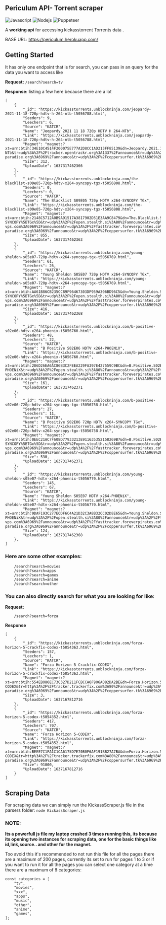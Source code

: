 

## Periculum API- Torrent scraper

<img alt="Javascript" src="https://img.shields.io/badge/JavaScript-323330?style=for-the-badge&logo=javascript&logoColor=F7DF1E"/> <img alt="Nodejs" src="https://img.shields.io/badge/Node.js-339933?style=for-the-badge&logo=nodedotjs&logoColor=white"/> <img alt="Puppeteer" src="https://img.shields.io/badge/Puppeteer-40B5A4?style=for-the-badge&logo=Puppeteer&logoColor=white"/>

A __working api__ for accessing kickasstorrent Torrents data .    


BASE URL: https://periculum.herokuapp.com/  


## Getting Started

It has only one endpoint that is for search, you can pass in an query for the data you want to access like

**Request:** 
```/search?search=tv```

**Response:**
listing a few here because there are a lot

```
[
    {
        "_id": "https://kickasstorrents.unblockninja.com/jeopardy-2021-11-18-720p-hdtv-h-264-ntb-t5056788.html",
        "Seeders": 9,
        "Leechers": 6,
        "Source": "KATCR",
        "Name": "Jeopardy 2021 11 18 720p HDTV H 264-NTb",
        "Link": "https://kickasstorrents.unblockninja.com/jeopardy-2021-11-18-720p-hdtv-h-264-ntb-t5056788.html",
        "Magnet": "magnet:?xt=urn:btih:34E10C4514F200075E777A2D8CC1AD213FF85139&dn=Jeopardy.2021.11.18.720p.HDTV.H.264-NTb&tr=udp%3A%2F%2Ftracker.opentrackr.org%3A1337%2Fannounce&tr=udp%3A%2F%2Fexodus.desync.com%3A6969&tr=udp%3A%2F%2Ftracker.torrent.eu.org%3A451&tr=udp%3A%2F%2Fopen.stealth.si%3A80%2Fannounce&tr=udp%3A%2F%2Ftracker.openbittorrent.com%3A6969&tr=udp%3A%2F%2Ftracker.internetwarriors.net%3A1337%2Fannounce&tr=udp%3A%2F%2Ftracker.zer0day.to%3A1337%2Fannounce&tr=udp%3A%2F%2Ftracker.leechers-paradise.org%3A6969%2Fannounce&tr=udp%3A%2F%2Fcoppersurfer.tk%3A6969%2Fannounce",
        "Size": 312,
        "UploadDate": 1637317462366
    },
    {
        "_id": "https://kickasstorrents.unblockninja.com/the-blacklist-s09e05-720p-hdtv-x264-syncopy-tgx-t5056808.html",
        "Seeders": 0,
        "Leechers": 0,
        "Source": "KATCR",
        "Name": "The Blacklist S09E05 720p HDTV x264-SYNCOPY TGx",
        "Link": "https://kickasstorrents.unblockninja.com/the-blacklist-s09e05-720p-hdtv-x264-syncopy-tgx-t5056808.html",
        "Magnet": "magnet:?xt=urn:btih:2148C5712A0B9A91517A3817902D51E3AA9C8479&dn=The.Blacklist.S09E05.720p.HDTV.x264-SYNCOPY%5BTGx%5D&tr=udp%3A%2F%2Fopen.stealth.si%3A80%2Fannounce&tr=udp%3A%2F%2Ftracker.tiny-vps.com%3A6969%2Fannounce&tr=udp%3A%2F%2Ffasttracker.foreverpirates.co%3A6969%2Fannounce&tr=udp%3A%2F%2Ftracker.opentrackr.org%3A1337%2Fannounce&tr=udp%3A%2F%2Fexplodie.org%3A6969%2Fannounce&tr=udp%3A%2F%2Ftracker.cyberia.is%3A6969%2Fannounce&tr=udp%3A%2F%2Fipv4.tracker.harry.lu%3A80%2Fannounce&tr=udp%3A%2F%2Ftracker.uw0.xyz%3A6969%2Fannounce&tr=udp%3A%2F%2Fopentracker.i2p.rocks%3A6969%2Fannounce&tr=udp%3A%2F%2Ftracker.birkenwald.de%3A6969%2Fannounce&tr=udp%3A%2F%2Ftracker.torrent.eu.org%3A451%2Fannounce&tr=udp%3A%2F%2Ftracker.moeking.me%3A6969%2Fannounce&tr=udp%3A%2F%2Fopentor.org%3A2710%2Fannounce&tr=udp%3A%2F%2Ftracker.dler.org%3A6969%2Fannounce&tr=udp%3A%2F%2Ftracker.zer0day.to%3A1337%2Fannounce&tr=udp%3A%2F%2Ftracker.leechers-paradise.org%3A6969%2Fannounce&tr=udp%3A%2F%2Fcoppersurfer.tk%3A6969%2Fannounce",
        "Size": 855,
        "UploadDate": 1637317462363
    },
    {
        "_id": "https://kickasstorrents.unblockninja.com/young-sheldon-s05e07-720p-hdtv-x264-syncopy-tgx-t5056769.html",
        "Seeders": 61,
        "Leechers": 26,
        "Source": "KATCR",
        "Name": "Young Sheldon S05E07 720p HDTV x264-SYNCOPY TGx",
        "Link": "https://kickasstorrents.unblockninja.com/young-sheldon-s05e07-720p-hdtv-x264-syncopy-tgx-t5056769.html",
        "Magnet": "magnet:?xt=urn:btih:AA61B86CB235CC89F96467303DF959A306BD96C5&dn=Young.Sheldon.S05E07.720p.HDTV.x264-SYNCOPY%5BTGx%5D&tr=udp%3A%2F%2Fopen.stealth.si%3A80%2Fannounce&tr=udp%3A%2F%2Ftracker.tiny-vps.com%3A6969%2Fannounce&tr=udp%3A%2F%2Ffasttracker.foreverpirates.co%3A6969%2Fannounce&tr=udp%3A%2F%2Ftracker.opentrackr.org%3A1337%2Fannounce&tr=udp%3A%2F%2Fexplodie.org%3A6969%2Fannounce&tr=udp%3A%2F%2Ftracker.cyberia.is%3A6969%2Fannounce&tr=udp%3A%2F%2Fipv4.tracker.harry.lu%3A80%2Fannounce&tr=udp%3A%2F%2Ftracker.uw0.xyz%3A6969%2Fannounce&tr=udp%3A%2F%2Fopentracker.i2p.rocks%3A6969%2Fannounce&tr=udp%3A%2F%2Ftracker.birkenwald.de%3A6969%2Fannounce&tr=udp%3A%2F%2Ftracker.torrent.eu.org%3A451%2Fannounce&tr=udp%3A%2F%2Ftracker.moeking.me%3A6969%2Fannounce&tr=udp%3A%2F%2Fopentor.org%3A2710%2Fannounce&tr=udp%3A%2F%2Ftracker.dler.org%3A6969%2Fannounce&tr=udp%3A%2F%2Ftracker.zer0day.to%3A1337%2Fannounce&tr=udp%3A%2F%2Ftracker.leechers-paradise.org%3A6969%2Fannounce&tr=udp%3A%2F%2Fcoppersurfer.tk%3A6969%2Fannounce",
        "Size": 416,
        "UploadDate": 1637317462368
    },
    {
        "_id": "https://kickasstorrents.unblockninja.com/b-positive-s02e06-hdtv-x264-phoenix-t5056760.html",
        "Seeders": 48,
        "Leechers": 22,
        "Source": "KATCR",
        "Name": "B Positive S02E06 HDTV x264-PHOENiX",
        "Link": "https://kickasstorrents.unblockninja.com/b-positive-s02e06-hdtv-x264-phoenix-t5056760.html",
        "Magnet": "magnet:?xt=urn:btih:286D26EA6AC86B3C2FEEA229FA397E427559C9BC&dn=B.Positive.S02E06.HDTV.x264-PHOENiX&tr=udp%3A%2F%2Fopen.stealth.si%3A80%2Fannounce&tr=udp%3A%2F%2Ftracker.tiny-vps.com%3A6969%2Fannounce&tr=udp%3A%2F%2Ffasttracker.foreverpirates.co%3A6969%2Fannounce&tr=udp%3A%2F%2Ftracker.opentrackr.org%3A1337%2Fannounce&tr=udp%3A%2F%2Fexplodie.org%3A6969%2Fannounce&tr=udp%3A%2F%2Ftracker.cyberia.is%3A6969%2Fannounce&tr=udp%3A%2F%2Fipv4.tracker.harry.lu%3A80%2Fannounce&tr=udp%3A%2F%2Ftracker.uw0.xyz%3A6969%2Fannounce&tr=udp%3A%2F%2Fopentracker.i2p.rocks%3A6969%2Fannounce&tr=udp%3A%2F%2Ftracker.birkenwald.de%3A6969%2Fannounce&tr=udp%3A%2F%2Ftracker.torrent.eu.org%3A451%2Fannounce&tr=udp%3A%2F%2Ftracker.moeking.me%3A6969%2Fannounce&tr=udp%3A%2F%2Fopentor.org%3A2710%2Fannounce&tr=udp%3A%2F%2Ftracker.dler.org%3A6969%2Fannounce&tr=udp%3A%2F%2Ftracker.zer0day.to%3A1337%2Fannounce&tr=udp%3A%2F%2Ftracker.leechers-paradise.org%3A6969%2Fannounce&tr=udp%3A%2F%2Fcoppersurfer.tk%3A6969%2Fannounce",
        "Size": 161,
        "UploadDate": 1637317462371
    },
    {
        "_id": "https://kickasstorrents.unblockninja.com/b-positive-s02e06-720p-hdtv-x264-syncopy-tgx-t5056758.html",
        "Seeders": 27,
        "Leechers": 11,
        "Source": "KATCR",
        "Name": "B Positive S02E06 720p HDTV x264-SYNCOPY TGx",
        "Link": "https://kickasstorrents.unblockninja.com/b-positive-s02e06-720p-hdtv-x264-syncopy-tgx-t5056758.html",
        "Magnet": "magnet:?xt=urn:btih:0EEC21AC7F608D77933213E911635352158269B7&dn=B.Positive.S02E06.720p.HDTV.x264-SYNCOPY%5BTGx%5D&tr=udp%3A%2F%2Fopen.stealth.si%3A80%2Fannounce&tr=udp%3A%2F%2Ftracker.tiny-vps.com%3A6969%2Fannounce&tr=udp%3A%2F%2Ffasttracker.foreverpirates.co%3A6969%2Fannounce&tr=udp%3A%2F%2Ftracker.opentrackr.org%3A1337%2Fannounce&tr=udp%3A%2F%2Fexplodie.org%3A6969%2Fannounce&tr=udp%3A%2F%2Ftracker.cyberia.is%3A6969%2Fannounce&tr=udp%3A%2F%2Fipv4.tracker.harry.lu%3A80%2Fannounce&tr=udp%3A%2F%2Ftracker.uw0.xyz%3A6969%2Fannounce&tr=udp%3A%2F%2Fopentracker.i2p.rocks%3A6969%2Fannounce&tr=udp%3A%2F%2Ftracker.birkenwald.de%3A6969%2Fannounce&tr=udp%3A%2F%2Ftracker.torrent.eu.org%3A451%2Fannounce&tr=udp%3A%2F%2Ftracker.moeking.me%3A6969%2Fannounce&tr=udp%3A%2F%2Fopentor.org%3A2710%2Fannounce&tr=udp%3A%2F%2Ftracker.dler.org%3A6969%2Fannounce&tr=udp%3A%2F%2Ftracker.zer0day.to%3A1337%2Fannounce&tr=udp%3A%2F%2Ftracker.leechers-paradise.org%3A6969%2Fannounce&tr=udp%3A%2F%2Fcoppersurfer.tk%3A6969%2Fannounce",
        "Size": 530,
        "UploadDate": 1637317462371
    },
    {
        "_id": "https://kickasstorrents.unblockninja.com/young-sheldon-s05e07-hdtv-x264-phoenix-t5056770.html",
        "Seeders": 145,
        "Leechers": 67,
        "Source": "KATCR",
        "Name": "Young Sheldon S05E07 HDTV x264-PHOENiX",
        "Link": "https://kickasstorrents.unblockninja.com/young-sheldon-s05e07-hdtv-x264-phoenix-t5056770.html",
        "Magnet": "magnet:?xt=urn:btih:9DAF193C277ECDF6C4A21D32C3A8B32CC02D8E65&dn=Young.Sheldon.S05E07.HDTV.x264-PHOENiX&tr=udp%3A%2F%2Fopen.stealth.si%3A80%2Fannounce&tr=udp%3A%2F%2Ftracker.tiny-vps.com%3A6969%2Fannounce&tr=udp%3A%2F%2Ffasttracker.foreverpirates.co%3A6969%2Fannounce&tr=udp%3A%2F%2Ftracker.opentrackr.org%3A1337%2Fannounce&tr=udp%3A%2F%2Fexplodie.org%3A6969%2Fannounce&tr=udp%3A%2F%2Ftracker.cyberia.is%3A6969%2Fannounce&tr=udp%3A%2F%2Fipv4.tracker.harry.lu%3A80%2Fannounce&tr=udp%3A%2F%2Ftracker.uw0.xyz%3A6969%2Fannounce&tr=udp%3A%2F%2Fopentracker.i2p.rocks%3A6969%2Fannounce&tr=udp%3A%2F%2Ftracker.birkenwald.de%3A6969%2Fannounce&tr=udp%3A%2F%2Ftracker.torrent.eu.org%3A451%2Fannounce&tr=udp%3A%2F%2Ftracker.moeking.me%3A6969%2Fannounce&tr=udp%3A%2F%2Fopentor.org%3A2710%2Fannounce&tr=udp%3A%2F%2Ftracker.dler.org%3A6969%2Fannounce&tr=udp%3A%2F%2Ftracker.zer0day.to%3A1337%2Fannounce&tr=udp%3A%2F%2Ftracker.leechers-paradise.org%3A6969%2Fannounce&tr=udp%3A%2F%2Fcoppersurfer.tk%3A6969%2Fannounce",
        "Size": 124,
        "UploadDate": 1637317462368
    },
]    
```

### Here are some other examples: 

```
    /search?search=movies
    /search?search=apps
    /search?search=games
    /search?search=anime
    /search?search=other
```

### You can also directly search for what you are looking for like:

**Request:**
```
    /search?search=forza
```

**Response**
```
[
    {
        "_id": "https://kickasstorrents.unblockninja.com/forza-horizon-5-crackfix-codex-t5054363.html",
        "Seeders": 157,
        "Leechers": 1,
        "Source": "KATCR",
        "Name": "Forza Horizon 5 Crackfix-CODEX",
        "Link": "https://kickasstorrents.unblockninja.com/forza-horizon-5-crackfix-codex-t5054363.html",
        "Magnet": "magnet:?xt=urn:btih:554EB086EC73C327D211FCBCCA6F906A082DA2BE&dn=Forza.Horizon.5.Crackfix-CODEX&tr=http%3A%2F%2Ftracker.trackerfix.com%3A80%2Fannounce&tr=udp%3A%2F%2F9.rarbg.me%3A2980%2Fannounce&tr=udp%3A%2F%2F9.rarbg.to%3A2790%2Fannounce&tr=udp%3A%2F%2Ftracker.fatkhoala.org%3A13730%2Fannounce&tr=udp%3A%2F%2Ftracker.slowcheetah.org%3A14710%2Fannounce&tr=udp%3A%2F%2Ftracker.zer0day.to%3A1337%2Fannounce&tr=udp%3A%2F%2Ftracker.leechers-paradise.org%3A6969%2Fannounce&tr=udp%3A%2F%2Fcoppersurfer.tk%3A6969%2Fannounce",
        "Size": 3,
        "UploadDate": 1637167812716
    },
    {
        "_id": "https://kickasstorrents.unblockninja.com/forza-horizon-5-codex-t5054352.html",
        "Seeders": 417,
        "Leechers": 707,
        "Source": "KATCR",
        "Name": "Forza Horizon 5-CODEX",
        "Link": "https://kickasstorrents.unblockninja.com/forza-horizon-5-codex-t5054352.html",
        "Magnet": "magnet:?xt=urn:btih:BEEE7C1FA1C1CA6175D7E70B0F6AF191BB27A7BA&dn=Forza.Horizon.5-CODEX&tr=http%3A%2F%2Ftracker.trackerfix.com%3A80%2Fannounce&tr=udp%3A%2F%2F9.rarbg.me%3A2850%2Fannounce&tr=udp%3A%2F%2F9.rarbg.to%3A2940%2Fannounce&tr=udp%3A%2F%2Ftracker.thinelephant.org%3A12720%2Fannounce&tr=udp%3A%2F%2Ftracker.tallpenguin.org%3A15760%2Fannounce&tr=udp%3A%2F%2Ftracker.zer0day.to%3A1337%2Fannounce&tr=udp%3A%2F%2Ftracker.leechers-paradise.org%3A6969%2Fannounce&tr=udp%3A%2F%2Fcoppersurfer.tk%3A6969%2Fannounce",
        "Size": 91000,
        "UploadDate": 1637167812716
    }
]
```

## Scraping Data 

For scraping data we can simply run the KickassScraper.js file in the parsers folder:
``` node KickassScraper.js ```

### NOTE: 
**Its a powerfull js file my laptop crashed 3 times running this, its because its opening two instances for scraping data, one for the basic things like id,link,source.. and other for the magnet.**

Too avoid this it's recommended to not run this file for all the pages there are a maximum of 200 pages, currently its set to run for pages 1 to 3 or if you want to run it for all the pages you can select one category at a time there are a maximum of 8 categories:

```
const categories = [    
    "tv",
    "movies",
    "xxx",
    "apps",
    "music",
    "other",
    "anime",
    "games",
];

```

